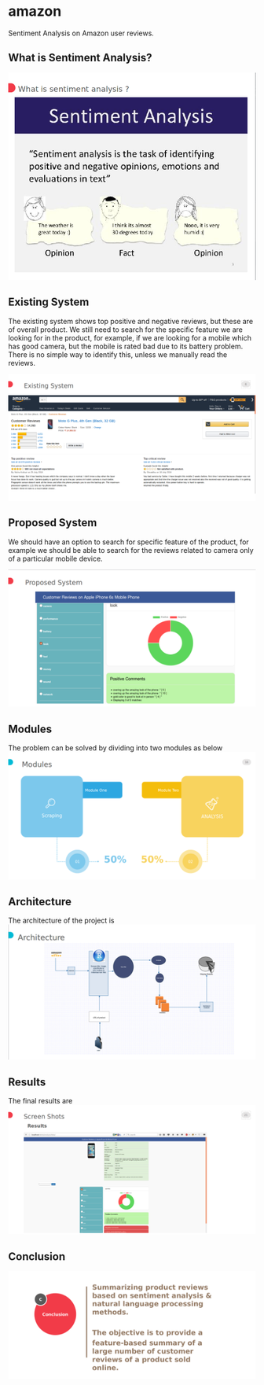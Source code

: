 # amazon
Sentiment Analysis on Amazon user reviews.

## What is Sentiment Analysis?

![Alt text](images/sa.png?raw=true "Sentiment Analysis")

## Existing System
The existing system shows top positive and negative reviews, but these are of overall product. We still need to search for the specific feature we are looking for in the product, for example, if we are looking for a mobile which has good camera, but the mobile is rated bad due to its battery problem. There is no simple way to identify this, unless we manually read the reviews.

![Alt text](images/existing.png?raw=true "Existing System")

## Proposed System
We should have an option to search for specific feature of the product, for example we should be able to search for the reviews related to camera only of a particular mobile device.

![Alt text](images/proposed.png?raw=true "Proposed System")

## Modules
The problem can be solved by dividing into two modules as below
![Alt text](images/modules.png?raw=true "Modules")

## Architecture 
The architecture of the project is 
![Alt text](images/architecture.png?raw=true "Architecture")

## Results
The final results are
![Alt text](images/results.png?raw=true "Results")

## Conclusion
![Alt text](images/conclusion.png?raw=true "Conclusion")